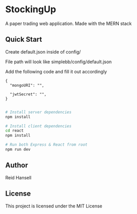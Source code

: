 # StockingUp

A paper trading web application. Made with the MERN stack

## Quick Start

Create default.json inside of config/

File path will look like simplebb/config/default.json

Add the following code and fill it out accordingly

```
{
  "mongoURI": "",

  "jwtSecret": "",
}
 
```

```bash
# Install server dependencies
npm install

# Install client dependencies
cd react
npm install

# Run both Express & React from root
npm run dev
```

## Author

Reid Hansell

## License

This project is licensed under the MIT License
